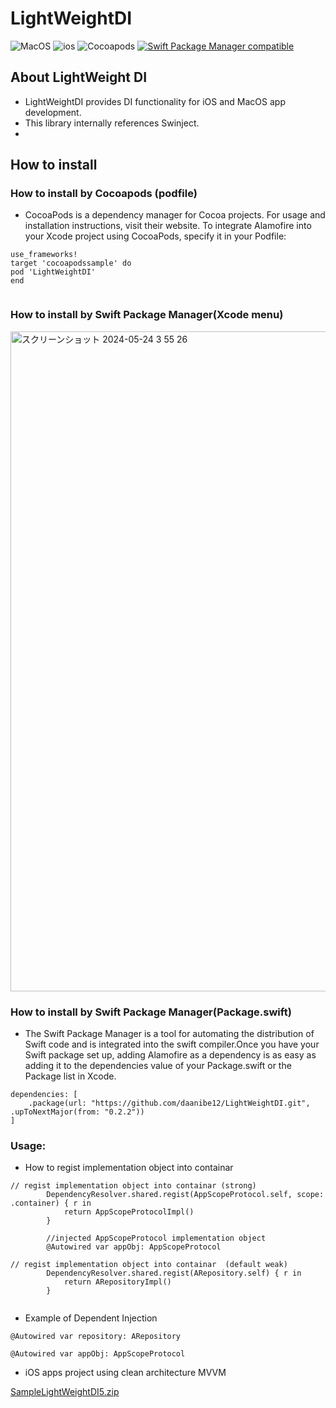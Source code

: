 
# LightWeightDI
![MacOS](https://img.shields.io/badge/MacOS-13+-green)
![ios](https://img.shields.io/badge/ios-16+-red)
![Cocoapods](https://img.shields.io/badge/Cocoapods-0.2.2-blue)
[![Swift Package Manager compatible](https://img.shields.io/badge/Swift%20Package%20Manager-compatible-brightgreen.svg)](https://github.com/apple/swift-package-manager)

## About LightWeight DI
- LightWeightDI provides DI functionality for iOS and MacOS app development.
- This library internally references Swinject.
- 
## How to install

### How to install by Cocoapods (podfile)
- CocoaPods is a dependency manager for Cocoa projects. For usage and installation instructions, visit their website. To integrate Alamofire into your Xcode project using CocoaPods, specify it in your Podfile:
```
use_frameworks!
target 'cocoapodssample' do
pod 'LightWeightDI'
end


```

### How to install by Swift Package Manager(Xcode menu)
<img width="1056" alt="スクリーンショット 2024-05-24 3 55 26" src="https://github.com/daanibe12/LightWeightDI/assets/170229202/f97c02da-bfe6-44e0-9be2-8c6ddd7e1ac4">

### How to install by Swift Package Manager(Package.swift)
- The Swift Package Manager is a tool for automating the distribution of Swift code and is integrated into the swift compiler.Once you have your Swift package set up, adding Alamofire as a dependency is as easy as adding it to the dependencies value of your Package.swift or the Package list in Xcode.

```
dependencies: [
    .package(url: "https://github.com/daanibe12/LightWeightDI.git", .upToNextMajor(from: "0.2.2"))
]
```

### Usage:
- How to regist implementation object into containar
```
// regist implementation object into containar (strong)
        DependencyResolver.shared.regist(AppScopeProtocol.self, scope: .container) { r in
            return AppScopeProtocolImpl()
        }

        //injected AppScopeProtocol implementation object
        @Autowired var appObj: AppScopeProtocol

// regist implementation object into containar  (default weak)
        DependencyResolver.shared.regist(ARepository.self) { r in
            return ARepositoryImpl()
        }


```

- Example of Dependent Injection
  
`@Autowired var repository: ARepository`

`@Autowired var appObj: AppScopeProtocol`


- iOS apps project using clean architecture MVVM

[SampleLightWeightDI5.zip](https://github.com/daanibe12/LightWeightDI/files/15502655/SampleLightWeightDI5.zip)
